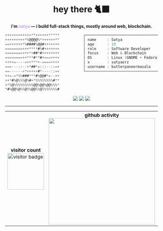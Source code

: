 <h1 align="center">hey there <span>🐈‍⬛</span></h1>
<p align="center"><b>i'm <span style="color:#CBA6F7">satya</span> — i build full-stack things, mostly around web, blockchain.</b></p>

<!--
  Terminal-like profile section with updated info box: no visitor, role changed, x added, stack/tools removed.
-->

```h
++++++++++++**++++++*****           ┌──────────────────────────────────────────────┐
+++++++++*%@@@@%*++++++**           │ name     : Satya                            │
==++++++*%####%@@#+++++++           │ age      : 19                               │
========+++****#%#+++++++           │ role     : Software Developer               │
========+++*+##*#++++++++           │ focus    : Web & Blockchain                 │
========++***#**#+===++++           │ OS       : Linux (GNOME + Fedora)           │
++++=----=++***+-====++++           │ x        : satyaorz                         │
===---::--+*##*=:::--::=+           │ username : butterpaneermasala               │
==------+*+++++#*----::=+           └──────────────────────────────────────────────┘
++=-=*%%###***#%@@#*=--++
++*#%@%%%@%#+*%%%%%%%%#**
+*%@%%%%%%%%%@@%@@%@@%%%*
*#%@@%@%%@%%@@%%@%%%%%%%#
```

<!-- Badges -->
<p align="center">
  <img src="https://img.shields.io/badge/Code-Full%20Stack-informational?style=flat&logo=typescript&color=6C63FF"/>
  <img src="https://img.shields.io/badge/Focus-Web%20%26%20Blockchain-success?style=flat&logo=ethereum&color=F7C873"/>
  <img src="https://img.shields.io/badge/OS-Linux-important?style=flat&logo=linux&color=2D2A2E"/>
</p>

---

<table>
  <tr>
    <td align="center" width="180">
      <b>visitor count</b><br>
      <img src="https://count.getloli.com/get/@butterpaneermasala?theme=booru-vp" alt="visitor badge" width="120"/>
    </td>
    <td align="center" width="350">
      <b>github activity</b><br>
      <img src="https://github-readme-activity-graph.vercel.app/graph?username=butterpaneermasala&days=30&bg_color=1e1e2e&color=CBA6F7&line=CBA6F7&point=45475A&area=true&hide_border=true" width="350"/>
    </td>
    <td align="center" width="350">
      <b>github streak</b><br>
      <img src="https://github-readme-streak-stats.herokuapp.com/?user=butterpaneermasala&theme=tokyonight&hide_border=true" width="350"/>
    </td>
    <td align="center" width="350">
      <b>top languages</b><br>
      <img src="https://github-readme-stats.vercel.app/api/top-langs/?username=butterpaneermasala&layout=compact&theme=radical&hide_border=true" width="350"/>
    </td>
  </tr>
</table>
